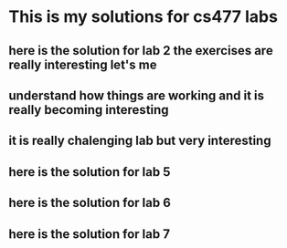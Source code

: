 # This is my solutions for cs477 labs
##  here is the solution for lab 2 the exercises are really interesting let's me
##  understand how things are working and it is really becoming interesting
## it is really chalenging lab but very interesting 
## here is the solution for lab 5
## here is the solution for lab 6
## here is the solution for lab 7
